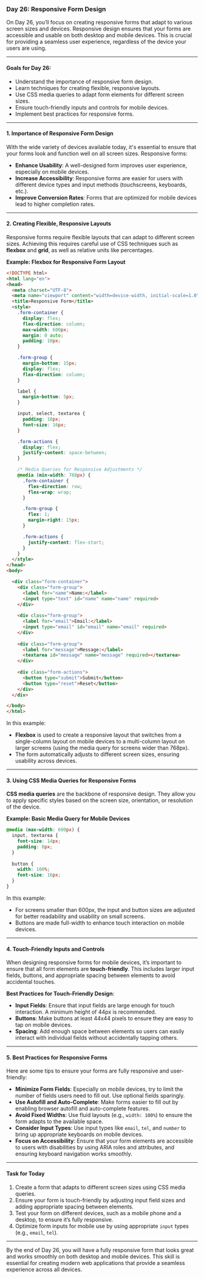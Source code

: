 ### Day 26: Responsive Form Design

On Day 26, you’ll focus on creating responsive forms that adapt to various screen sizes and devices. Responsive design ensures that your forms are accessible and usable on both desktop and mobile devices. This is crucial for providing a seamless user experience, regardless of the device your users are using.

---

#### Goals for Day 26:
- Understand the importance of responsive form design.
- Learn techniques for creating flexible, responsive layouts.
- Use CSS media queries to adapt form elements for different screen sizes.
- Ensure touch-friendly inputs and controls for mobile devices.
- Implement best practices for responsive forms.

---

#### 1. Importance of Responsive Form Design

With the wide variety of devices available today, it's essential to ensure that your forms look and function well on all screen sizes. Responsive forms:

- **Enhance Usability**: A well-designed form improves user experience, especially on mobile devices.
- **Increase Accessibility**: Responsive forms are easier for users with different device types and input methods (touchscreens, keyboards, etc.).
- **Improve Conversion Rates**: Forms that are optimized for mobile devices lead to higher completion rates.

---

#### 2. Creating Flexible, Responsive Layouts

Responsive forms require flexible layouts that can adapt to different screen sizes. Achieving this requires careful use of CSS techniques such as **flexbox** and **grid**, as well as relative units like percentages.

**Example: Flexbox for Responsive Form Layout**

```html
<!DOCTYPE html>
<html lang="en">
<head>
  <meta charset="UTF-8">
  <meta name="viewport" content="width=device-width, initial-scale=1.0">
  <title>Responsive Form</title>
  <style>
    .form-container {
      display: flex;
      flex-direction: column;
      max-width: 600px;
      margin: 0 auto;
      padding: 10px;
    }

    .form-group {
      margin-bottom: 15px;
      display: flex;
      flex-direction: column;
    }

    label {
      margin-bottom: 5px;
    }

    input, select, textarea {
      padding: 10px;
      font-size: 16px;
    }

    .form-actions {
      display: flex;
      justify-content: space-between;
    }

    /* Media Queries for Responsive Adjustments */
    @media (min-width: 768px) {
      .form-container {
        flex-direction: row;
        flex-wrap: wrap;
      }

      .form-group {
        flex: 1;
        margin-right: 15px;
      }

      .form-actions {
        justify-content: flex-start;
      }
    }
  </style>
</head>
<body>

  <div class="form-container">
    <div class="form-group">
      <label for="name">Name:</label>
      <input type="text" id="name" name="name" required>
    </div>
    
    <div class="form-group">
      <label for="email">Email:</label>
      <input type="email" id="email" name="email" required>
    </div>
    
    <div class="form-group">
      <label for="message">Message:</label>
      <textarea id="message" name="message" required></textarea>
    </div>
    
    <div class="form-actions">
      <button type="submit">Submit</button>
      <button type="reset">Reset</button>
    </div>
  </div>

</body>
</html>
```

In this example:
- **Flexbox** is used to create a responsive layout that switches from a single-column layout on mobile devices to a multi-column layout on larger screens (using the media query for screens wider than 768px).
- The form automatically adjusts to different screen sizes, ensuring usability across devices.

---

#### 3. Using CSS Media Queries for Responsive Forms

**CSS media queries** are the backbone of responsive design. They allow you to apply specific styles based on the screen size, orientation, or resolution of the device.

**Example: Basic Media Query for Mobile Devices**

```css
@media (max-width: 600px) {
  input, textarea {
    font-size: 14px;
    padding: 8px;
  }
  
  button {
    width: 100%;
    font-size: 16px;
  }
}
```

In this example:
- For screens smaller than 600px, the input and button sizes are adjusted for better readability and usability on small screens.
- Buttons are made full-width to enhance touch interaction on mobile devices.

---

#### 4. Touch-Friendly Inputs and Controls

When designing responsive forms for mobile devices, it’s important to ensure that all form elements are **touch-friendly**. This includes larger input fields, buttons, and appropriate spacing between elements to avoid accidental touches.

**Best Practices for Touch-Friendly Design**:
- **Input Fields**: Ensure that input fields are large enough for touch interaction. A minimum height of 44px is recommended.
- **Buttons**: Make buttons at least 44x44 pixels to ensure they are easy to tap on mobile devices.
- **Spacing**: Add enough space between elements so users can easily interact with individual fields without accidentally tapping others.

---

#### 5. Best Practices for Responsive Forms

Here are some tips to ensure your forms are fully responsive and user-friendly:

- **Minimize Form Fields**: Especially on mobile devices, try to limit the number of fields users need to fill out. Use optional fields sparingly.
- **Use Autofill and Auto-Complete**: Make forms easier to fill out by enabling browser autofill and auto-complete features.
- **Avoid Fixed Widths**: Use fluid layouts (e.g., `width: 100%`) to ensure the form adapts to the available space.
- **Consider Input Types**: Use input types like `email`, `tel`, and `number` to bring up appropriate keyboards on mobile devices.
- **Focus on Accessibility**: Ensure that your form elements are accessible to users with disabilities by using ARIA roles and attributes, and ensuring keyboard navigation works smoothly.

---

#### Task for Today
1. Create a form that adapts to different screen sizes using CSS media queries.
2. Ensure your form is touch-friendly by adjusting input field sizes and adding appropriate spacing between elements.
3. Test your form on different devices, such as a mobile phone and a desktop, to ensure it’s fully responsive.
4. Optimize form inputs for mobile use by using appropriate `input` types (e.g., `email`, `tel`).

---

By the end of Day 26, you will have a fully responsive form that looks great and works smoothly on both desktop and mobile devices. This skill is essential for creating modern web applications that provide a seamless experience across all devices.